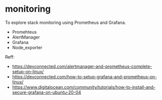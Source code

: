 # monitoring
To explore stack monitoring using Prometheus and Grafana.

- Promehteus
- AlertManager
- Grafana
- Node_exporter

Reff: 
- https://devconnected.com/alertmanager-and-prometheus-complete-setup-on-linux/
- https://devconnected.com/how-to-setup-grafana-and-prometheus-on-linux/
- https://www.digitalocean.com/community/tutorials/how-to-install-and-secure-grafana-on-ubuntu-20-04
